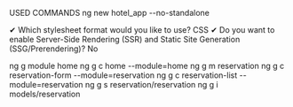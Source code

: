 USED COMMANDS
ng new hotel_app --no-standalone

  ✔ Which stylesheet format would you like to use? CSS
  ✔ Do you want to enable Server-Side Rendering (SSR) and Static Site Generation (SSG/Prerendering)? No

ng g module home
ng g c home --module=home
ng g m reservation
ng g c reservation-form --module=reservation
ng g c reservation-list --module=reservation
ng g s reservation/reservation
ng g i models/reservation 
